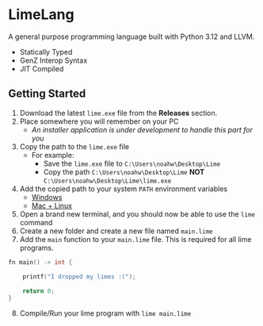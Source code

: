 # LimeLang
A general purpose programming language built with Python 3.12 and LLVM.
- Statically Typed
- GenZ Interop Syntax
- JIT Compiled

## Getting Started
1. Download the latest `lime.exe` file from the **Releases** section.
2. Place somewhere you will remember on your PC
    - *An installer application is under development to handle this part for you*
3. Copy the path to the `lime.exe` file
    - For example:
        - Save the `lime.exe` file to `C:\Users\noahw\Desktop\Lime`
        - Copy the path `C:\Users\noahw\Desktop\Lime` **NOT** `C:\Users\noahw\Desktop\Lime\lime.exe`
4. Add the copied path to your system `PATH` environment variables
    - [Windows](https://www.mathworks.com/matlabcentral/answers/94933-how-do-i-edit-my-system-path-in-windows)
    - [Mac + Linux](https://gist.github.com/nex3/c395b2f8fd4b02068be37c961301caa7)
5. Open a brand new terminal, and you should now be able to use the `lime` command
6. Create a new folder and create a new file named `main.lime`
7. Add the `main` function to your `main.lime` file. This is required for all lime programs.
```cpp
fn main() -> int {

    printf("I dropped my limes :(");

    return 0;
}
```
8. Compile/Run your lime program with `lime main.lime`